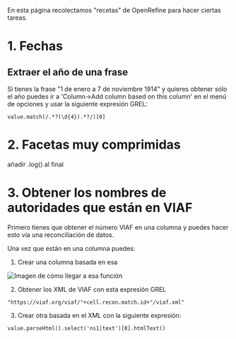 En esta página recolectamos "recetas" de OpenRefine para hacer ciertas tareas.
# 1. Fechas #

## Extraer el año de una frase ##
Si tienes la frase "1 de enero a 7 de noviembre 1914" y quieres obtener sólo el año puedes ir a 'Column->Add column based on this column' en el menú de opciones y usar la siguiente expresión GREL:
```
value.match(/.*?(\d{4}).*?/)[0]
```

# 2. Facetas muy comprimidas #

añadir .log() al final

# 3. Obtener los nombres de autoridades que están en VIAF #

Primero tienes que obtener el número VIAF en una columna y puedes hacer esto vía una reconciliación de datos. 

Una vez que están en una columna puedes:

1) Crear una columna basada en esa

![Imagen de cómo llegar a esa función](https://i.stack.imgur.com/8Pdz5.png)

2) Obtener los XML de VIAF con esta expresión GREL

```
"https://viaf.org/viaf/"+cell.recon.match.id+"/viaf.xml"
```

3) Crear otra basada en el XML con la siguiente expresión:

```
value.parseHtml().select('ns1|text')[0].htmlText()
```
